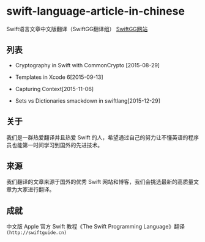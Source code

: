 # swift-language-article-in-chinese
Swift语言文章中文版翻译（SwiftGG翻译组）
[SwiftGG网站](http://swift.gg/)

## 列表

* Cryptography in Swift with CommonCrypto [2015-08-29]

* Templates in Xcode 6[2015-09-13]

* Capturing Context[2015-11-06]

* Sets vs Dictionaries smackdown in swiftlang[2015-12-29] 

## 关于

我们是一群热爱翻译并且热爱 Swift 的人，希望通过自己的努力让不懂英语的程序员也能第一时间学习到国外的先进技术。

## 来源

我们翻译的文章来源于国外的优秀 Swift 网站和博客，我们会挑选最新的高质量文章为大家进行翻译。

## 成就

 中文版 Apple 官方 Swift 教程《The Swift Programming Language》翻译
`(http://swiftguide.cn)`
